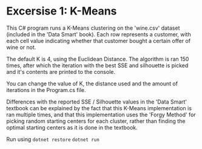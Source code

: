 # Excersise 1: K-Means
This C# program runs a K-Means clustering on the 'wine.csv' dataset (included in the 'Data Smart' book). Each row represents a customer, with each cell value indicating whether that customer bought a certain offer of wine or not.

The default K is 4, using the Euclidean Distance. The algorithm is ran 150 times, after which the iteration with the best SSE and silhouette is picked and it's contents are printed to the console.

You can change the value of K, the distance used and the amount of iterations in the Program.cs file.

Differences with the reported SSE / Silhouette values in the 'Data Smart' textbook can be explained by the fact that this K-Means implementation is ran multiple times, and that this implementation uses the 'Forgy Method' for picking random starting centers for each cluster, rather than finding the optimal starting centers as it is done in the textbook.

Run using 
`dotnet restore`
`dotnet run`